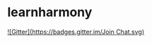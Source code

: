 # learnharmony
[![Gitter](https://badges.gitter.im/Join Chat.svg)](https://gitter.im/BrianGenisio/learnharmony?utm_source=badge&utm_medium=badge&utm_campaign=pr-badge&utm_content=badge)